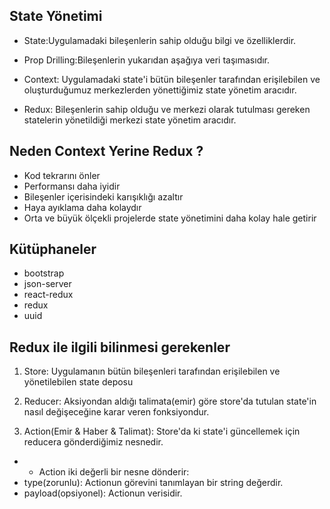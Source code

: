 ## State Yönetimi

- State:Uygulamadaki bileşenlerin sahip olduğu bilgi ve özelliklerdir.

- Prop Drilling:Bileşenlerin yukarıdan aşağıya veri taşımasıdır.

- Context: Uygulamadaki state'i bütün bileşenler tarafından erişilebilen ve oluşturduğumuz merkezlerden yönettiğimiz state yönetim aracıdır.

- Redux: Bileşenlerin sahip olduğu ve merkezi olarak tutulması gereken statelerin yönetildiği merkezi state yönetim aracıdır.

## Neden Context Yerine Redux ?

- Kod tekrarını önler
- Performansı daha iyidir
- Bileşenler içerisindeki karışıklığı azaltır
- Haya ayıklama daha kolaydır
- Orta ve büyük ölçekli projelerde state yönetimini daha kolay hale getirir

## Kütüphaneler

- bootstrap
- json-server
- react-redux
- redux
- uuid

## Redux ile ilgili bilinmesi gerekenler

1. Store: Uygulamanın bütün bileşenleri tarafından erişilebilen ve yönetilebilen state deposu

2. Reducer: Aksiyondan aldığı talimata(emir) göre store'da tutulan state'in nasıl değişeceğine karar veren fonksiyondur.

3. Action(Emir & Haber & Talimat): Store'da ki state'i güncellemek için reducera gönderdiğimiz nesnedir.

- - Action iki değerli bir nesne dönderir:
- type(zorunlu): Actionun görevini tanımlayan bir string değerdir.
- payload(opsiyonel): Actionun verisidir.
